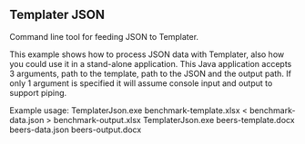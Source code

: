 ## Templater JSON

Command line tool for feeding JSON to Templater.

This example shows how to process JSON data with Templater, also how you could use it in a stand-alone application. 
This Java application accepts 3 arguments, path to the template, path to the JSON and the output path.
If only 1 argument is specified it will assume console input and output to support piping.

Example usage:
TemplaterJson.exe benchmark-template.xlsx < benchmark-data.json > benchmark-output.xlsx
TemplaterJson.exe beers-template.docx beers-data.json beers-output.docx
